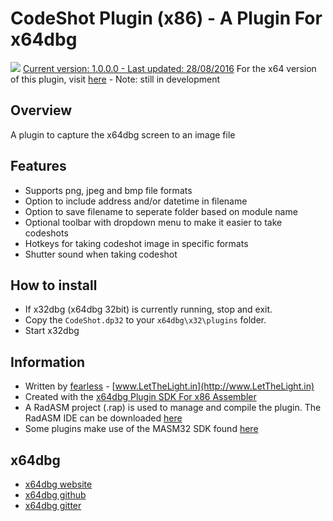 # CodeShot Plugin (x86) - A Plugin For x64dbg

![](https://github.com/mrfearless/CodeShot-Plugin-x86/blob/master/images/CodeShot.png) [Current version: 1.0.0.0 - Last updated: 28/08/2016](https://github.com/mrfearless/CodeShot-Plugin-x86/releases/latest) For the x64 version of this plugin, visit [here](https://github.com/mrfearless/CodeShot-Plugin-x64) - Note: still in development

## Overview

A plugin to capture the x64dbg screen to an image file

## Features

* Supports png, jpeg and bmp file formats
* Option to include address and/or datetime in filename
* Option to save filename to seperate folder based on module name
* Optional toolbar with dropdown menu to make it easier to take codeshots
* Hotkeys for taking codeshot image in specific formats
* Shutter sound when taking codeshot

## How to install

* If x32dbg (x64dbg 32bit) is currently running, stop and exit.
* Copy the `CodeShot.dp32` to your `x64dbg\x32\plugins` folder.
* Start x32dbg

## Information

* Written by [fearless](https://github.com/mrfearless)  - [www.LetTheLight.in](http://www.LetTheLight.in)
* Created with the [x64dbg Plugin SDK For x86 Assembler](https://github.com/mrfearless/x64dbg-Plugin-SDK-For-x86-Assembler)
* A RadASM project (.rap) is used to manage and compile the plugin. The RadASM IDE can be downloaded [here](http://www.softpedia.com/get/Programming/File-Editors/RadASM.shtml)
* Some plugins make use of the MASM32 SDK found [here](http://www.masm32.com/masmdl.htm)

## x64dbg
* [x64dbg website](http://x64dbg.com)
* [x64dbg github](https://github.com/x64dbg/x64dbg)
* [x64dbg gitter](https://gitter.im/x64dbg/x64dbg)
